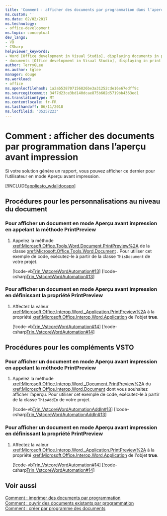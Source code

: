 ```yaml
---
title: 'Comment : afficher des documents par programmation dans l’aperçu avant impression'
ms.custom: ''
ms.date: 02/02/2017
ms.technology:
- office-development
ms.topic: conceptual
dev_langs:
- VB
- CSharp
helpviewer_keywords:
- Word [Office development in Visual Studio], displaying documents in print preview
- documents [Office development in Visual Studio], displaying in print preview
author: TerryGLee
ms.author: tglee
manager: douge
ms.workload:
- office
ms.openlocfilehash: 1a2ab538707156826be3a31252cde16e67edff9c
ms.sourcegitcommit: 34f7d23ce3bd140dcae875b602d5719bb4363ed1
ms.translationtype: MT
ms.contentlocale: fr-FR
ms.lasthandoff: 06/11/2018
ms.locfileid: "35257223"
---
```

# <a name="how-to-programmatically-display-documents-in-print-preview"></a>Comment : afficher des documents par programmation dans l’aperçu avant impression
  Si votre solution génère un rapport, vous pouvez afficher ce dernier pour l’utilisateur en mode Aperçu avant impression.  
  
 [!INCLUDE[appliesto_wdalldocapp](../vsto/includes/appliesto-wdalldocapp-md.md)]  
  
## <a name="procedures-for-document-level-customizations"></a>Procédures pour les personnalisations au niveau du document  
  
### <a name="to-display-a-document-in-print-preview-by-calling-the-printpreview-method"></a>Pour afficher un document en mode Aperçu avant impression en appelant la méthode PrintPreview  
  
1.  Appelez la méthode <xref:Microsoft.Office.Tools.Word.Document.PrintPreview%2A> de la classe <xref:Microsoft.Office.Tools.Word.Document> . Pour utiliser cet exemple de code, exécutez-le à partir de la classe `ThisDocument` de votre projet.  
  
     [!code-vb[Trin_VstcoreWordAutomation#13](../vsto/codesnippet/VisualBasic/Trin_VstcoreWordAutomationVB/ThisDocument.vb#13)]
     [!code-csharp[Trin_VstcoreWordAutomation#13](../vsto/codesnippet/CSharp/Trin_VstcoreWordAutomationCS/ThisDocument.cs#13)]  
  
### <a name="to-display-a-document-in-print-preview-by-setting-the-printpreview-property"></a>Pour afficher un document en mode Aperçu avant impression en définissant la propriété PrintPreview  
  
1.  Affectez la valeur <xref:Microsoft.Office.Interop.Word._Application.PrintPreview%2A> à la propriété <xref:Microsoft.Office.Interop.Word.Application> de l'objet **true**.  
  
     [!code-vb[Trin_VstcoreWordAutomation#14](../vsto/codesnippet/VisualBasic/Trin_VstcoreWordAutomationVB/ThisDocument.vb#14)]
     [!code-csharp[Trin_VstcoreWordAutomation#14](../vsto/codesnippet/CSharp/Trin_VstcoreWordAutomationCS/ThisDocument.cs#14)]  
  
## <a name="procedures-for-vsto-add-ins"></a>Procédures pour les compléments VSTO  
  
### <a name="to-display-a-document-in-print-preview-by-calling-the-printpreview-method"></a>Pour afficher un document en mode Aperçu avant impression en appelant la méthode PrintPreview  
  
1.  Appelez la méthode <xref:Microsoft.Office.Interop.Word._Document.PrintPreview%2A> du <xref:Microsoft.Office.Interop.Word.Document> dont vous souhaitez afficher l’aperçu. Pour utiliser cet exemple de code, exécutez-le à partir de la classe `ThisAddIn` de votre projet.  
  
     [!code-vb[Trin_VstcoreWordAutomationAddIn#13](../vsto/codesnippet/VisualBasic/Trin_VstcoreWordAutomationAddIn/ThisAddIn.vb#13)]
     [!code-csharp[Trin_VstcoreWordAutomationAddIn#13](../vsto/codesnippet/CSharp/Trin_VstcoreWordAutomationAddIn/ThisAddIn.cs#13)]  
  
### <a name="to-display-a-document-in-print-preview-by-setting-the-printpreview-property"></a>Pour afficher un document en mode Aperçu avant impression en définissant la propriété PrintPreview  
  
1.  Affectez la valeur <xref:Microsoft.Office.Interop.Word._Application.PrintPreview%2A> à la propriété <xref:Microsoft.Office.Interop.Word.Application> de l'objet **true**.  
  
     [!code-vb[Trin_VstcoreWordAutomation#14](../vsto/codesnippet/VisualBasic/Trin_VstcoreWordAutomationVB/ThisDocument.vb#14)]
     [!code-csharp[Trin_VstcoreWordAutomation#14](../vsto/codesnippet/CSharp/Trin_VstcoreWordAutomationCS/ThisDocument.cs#14)]  
  
## <a name="see-also"></a>Voir aussi  
 [Comment : imprimer des documents par programmation](../vsto/how-to-programmatically-print-documents.md)   
 [Comment : ouvrir des documents existants par programmation](../vsto/how-to-programmatically-open-existing-documents.md)   
 [Comment : créer par programme des documents](../vsto/how-to-programmatically-create-new-documents.md)  
  
  